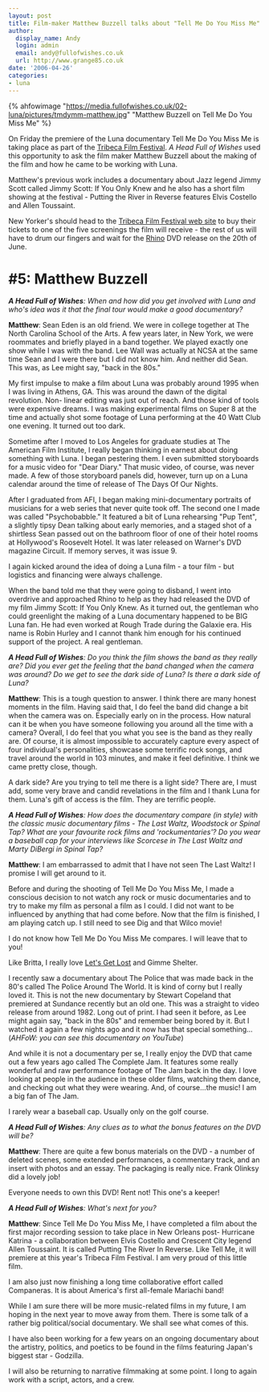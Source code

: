 ```yaml
---
layout: post
title: Film-maker Matthew Buzzell talks about "Tell Me Do You Miss Me"
author:
  display_name: Andy
  login: admin
  email: andy@fullofwishes.co.uk
  url: http://www.grange85.co.uk
date: '2006-04-26'
categories:
- luna
---
```

{% ahfowimage "https://media.fullofwishes.co.uk/02-luna/pictures/tmdymm-matthew.jpg" "Matthew Buzzell on Tell Me Do You Miss Me" %}

On Friday the premiere of the Luna documentary Tell Me Do You Miss Me is
taking place as part of the [Tribeca Film
Festival](https://web.archive.org/web/20060426+/http://www.tribecafilmfestival.org). _A Head Full of Wishes_ used
this opportunity to ask the film maker Matthew Buzzell about the making of the
film and how he came to be working with Luna.

Matthew's previous work includes a documentary about Jazz legend Jimmy Scott
called Jimmy Scott: If You Only Knew and
he also has a short film showing at the festival - Putting the River in Reverse
features Elvis Costello and Allen Toussaint.

New Yorker's should head to the [Tribeca Film Festival
web site](http://www.tribecafilmfestival.org) to buy their tickets to one of
the five screenings the film will receive - the rest of us will have to drum
our fingers and wait for the [Rhino](http://www.rhino.com) DVD release on the
20th of June.

# #5: Matthew Buzzell

_**A Head Full of Wishes**: When and how did you get involved with Luna and who's idea was it that the final tour would make a good documentary?_

**Matthew**: Sean Eden is an old friend. We were in college together at The North Carolina School of the Arts. A few years later, in New York, we were roommates and briefly played in a band together. We played exactly one show while I was with the band. Lee Wall was actually at NCSA at the same time Sean and I were there but I did not know him. And neither did Sean. This was, as Lee might say, "back in the 80s."

My first impulse to make a film about Luna was probably around 1995 when I was
living in Athens, GA. This was around the dawn of the digital revolution. Non-
linear editing was just out of reach. And those kind of tools were expensive
dreams. I was making experimental films on Super 8 at the time and actually
shot some footage of Luna performing at the 40 Watt Club one evening. It
turned out too dark.

Sometime after I moved to Los Angeles for graduate studies at The American
Film Institute, I really began thinking in earnest about doing something with
Luna. I began pestering them. I even submitted storyboards for a music video
for "Dear Diary." That music video, of course, was never made. A few of those
storyboard panels did, however, turn up on a Luna calendar around the time of
release of The Days Of Our Nights.

After I graduated from AFI, I began making mini-documentary portraits of
musicians for a web series that never quite took off. The second one I made
was called "Psychobabble." It featured a bit of Luna rehearsing "Pup Tent", a
slightly tipsy Dean talking about early memories, and a staged shot of a
shirtless Sean passed out on the bathroom floor of one of their hotel rooms at
Hollywood's Roosevelt Hotel. It was later released on Warner's DVD magazine
Circuit. If memory serves, it was issue 9.

I again kicked around the idea of doing a Luna film - a tour film - but
logistics and financing were always challenge.

When the band told me that they were going to disband, I went into overdrive
and approached Rhino to help as they had released the DVD of my film Jimmy
Scott: If You Only Knew. As
it turned out, the gentleman who could greenlight the making of a Luna
documentary happened to be BIG Luna fan. He had even worked at Rough Trade
during the Galaxie era. His name is Robin Hurley and I cannot thank him enough
for his continued support of the project. A real gentleman.

_**A Head Full of Wishes**: Do you think the film shows the band as they really are? Did you ever get the feeling that the band changed when the camera was around? Do we get to see the dark side of Luna? Is there a dark side of Luna?_

**Matthew**: This is a tough question to answer. I think there are many honest moments in the film. Having said that, I do feel the band did change a bit when the camera was on. Especially early on in the process. How natural can it be when you have someone following you around all the time with a camera? Overall, I do feel that you what you see is the band as they really are. Of course, it is almost impossible to accurately capture every aspect of four individual's personalities, showcase some terrific rock songs, and travel around the world in 103 minutes, and make it feel definitive. I think we came pretty close, though.

A dark side? Are you trying to tell me there is a light side? There are, I
must add, some very brave and candid revelations in the film and I thank Luna
for them. Luna's gift of access is the film. They are terrific people.

_**A Head Full of Wishes**: How does the documentary compare (in style) with the classic music documentary films - The Last Waltz, Woodstock or Spinal Tap? What are your favourite rock films and 'rockumentaries'? Do you wear a baseball cap for your interviews like Scorcese in The Last Waltz and Marty DiBergi in Spinal Tap?_

**Matthew**: I am embarrassed to admit that I have not seen The Last Waltz! I promise I will get around to it.

Before and during the shooting of Tell Me Do You Miss Me, I made a conscious
decision to not watch any rock or music documentaries and to try to make my
film as personal a film as I could. I did not want to be influenced by
anything that had come before. Now that the film is finished, I am playing
catch up. I still need to see
Dig and
that Wilco movie!

I do not know how Tell Me Do You Miss Me compares. I will leave that to you!

Like Britta, I really love [Let's Get Lost](http://en.wikipedia.org/wiki/Let%27s_Get_Lost_%28film%29) 
and Gimme Shelter.

I recently saw a documentary about The Police that was made back in the 80's
called The Police Around The World. It is kind of corny but I really loved it.
This is not the new documentary by Stewart Copeland that premiered at Sundance
recently but an old one. This was a straight to video release from around
1982. Long out of print. I had seen it before, as Lee might again say, "back
in the 80s" and remember being bored by it. But I watched it again a few
nights ago and it now has that special something...(_AHFoW: you can see this
documentary on YouTube_)

And while it is not a documentary per se, I really enjoy the DVD that came out
a few years ago called The Complete Jam. It
features some really wonderful and raw performance footage of The Jam back in
the day. I love looking at people in the audience in these older films,
watching them dance, and checking out what they were wearing. And, of
course...the music! I am a big fan of The Jam.

I rarely wear a baseball cap. Usually only on the golf course.

_**A Head Full of Wishes**: Any clues as to what the bonus features on the DVD will be?_

**Matthew**: There are quite a few bonus materials on the DVD - a number of deleted scenes, some extended performances, a commentary track, and an insert with photos and an essay. The packaging is really nice. Frank Olinksy did a lovely job!

Everyone needs to own this DVD! Rent not! This one's a keeper!

_**A Head Full of Wishes**: What's next for you?_

**Matthew**: Since Tell Me Do You Miss Me, I have completed a film about the first major recording session to take place in New Orleans post- Hurricane Katrina - a collaboration between Elvis Costello and Crescent City legend Allen Toussaint. It is called Putting The River In Reverse. Like Tell Me, it will premiere at this year's Tribeca Film Festival. I am very proud of this little film.

I am also just now finishing a long time collaborative effort called
Companeras. It is about America's first all-female Mariachi band!

While I am sure there will be more music-related films in my future, I am
hoping in the next year to move away from them. There is some talk of a rather
big political/social documentary. We shall see what comes of this.

I have also been working for a few years on an ongoing documentary about the
artistry, politics, and poetics to be found in the films featuring Japan's
biggest star - Godzilla.

I will also be returning to narrative filmmaking at some point. I long to
again work with a script, actors, and a crew.


